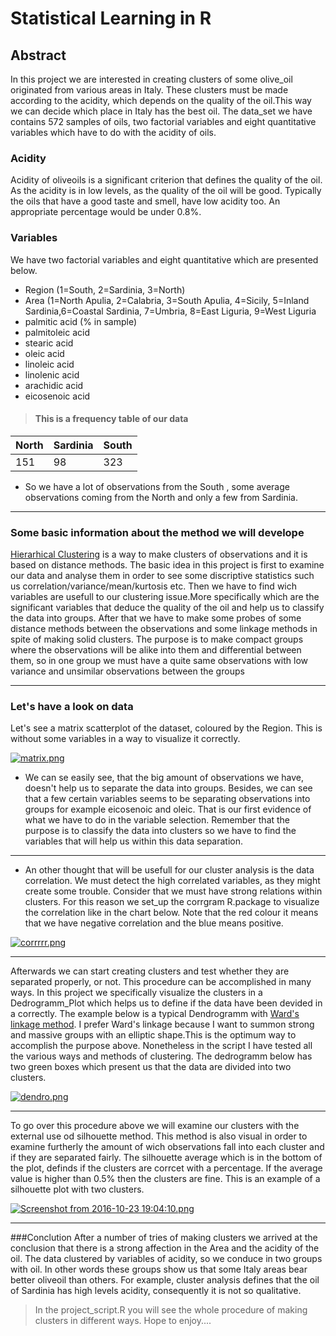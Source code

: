 # Statistical Learning in R

## Abstract
In this project we are interested in creating clusters of some olive_oil originated from various areas in Italy. These clusters must be made 
according to the acidity, which depends on the quality of the oil.This way we can decide which place in Italy has the best oil.
The data_set we have contains 572 samples of oils, two factorial variables and eight quantitative variables which have to do with the acidity of oils.

### Acidity
Acidity of oliveoils is a significant criterion that defines the quality of the oil. As the acidity is in low levels, as the  quality of the oil will be good.
Typically the oils that have a good taste and smell, have low acidity too. An appropriate percentage would be under 0.8%. 

### Variables
We have two factorial variables and eight quantitative which are presented below. 

+ Region (1=South, 2=Sardinia, 3=North)
+ Area (1=North Apulia, 2=Calabria, 3=South Apulia, 4=Sicily, 5=Inland Sardinia,6=Coastal Sardinia, 7=Umbria, 8=East Liguria, 9=West Liguria
+ palmitic acid (% in sample)
+ palmitoleic acid
+ stearic acid
+ oleic acid
+ linoleic acid
+ linolenic acid
+ arachidic acid
+ eicosenoic acid

> #### This is a frequency table of our data

|North | Sardinia | South |
|-------|----------|------|
|151    |   98     |  323 |

+ So we have a lot of observations from the South , some average observations coming from the North and only a few from Sardinia.

----

### Some basic information about the method we will develope
[Hierarhical Clustering](http://www.saedsayad.com/clustering_hierarchical.htm) is a way to make clusters of observations and it is based on distance methods.
The basic idea in this project is first to examine our data and analyse them in order to see some discriptive statistics such us correlation/variance/mean/kurtosis etc.
Then we have to find wich variables are usefull to our clustering issue.More specifically which are the significant variables that deduce the quality of the oil and help us to classify the data into groups.
After that we have to make some probes of some distance methods between the observations and some linkage methods in spite of making solid clusters.
The purpose is to make compact groups where the observations will be alike into them and differential between them, so in one group we must have a quite same observations with low variance and unsimilar observations between the groups

-----

### Let's have a look on data
Let's see a matrix scatterplot of the dataset, coloured by the Region. This is without some variables in a way to visualize it correctly.

[![matrix.png](https://s12.postimg.org/kaathasz1/matrix.png)](https://postimg.org/image/4othxch0p/)

+ We can se easily see, that the big amount of observations we have, doesn't help us to separate the data into groups. Besides, we can see that a few certain variables seems to be separating observations into groups for example eicosenoic and oleic.
That is our first evidence of what we have to do in the variable selection. 
Remember that the purpose is to classify the data into clusters so we have to find the variables that will help us within this data separation.

----

+ An other thought that will be usefull for our cluster analysis is the data correlation. We must detect the high correlated variables, as they might create some trouble. Consider that we must have strong relations within clusters.
For this reason we set_up the corrgram R.package to visualize the correlation like in the chart below. Note that the red colour it means that we have negative correlation and the blue means positive.

[![corrrrr.png](https://s13.postimg.org/ekd1cgz13/corrrrr.png)](https://postimg.org/image/q9h10fpzn/)

----

Afterwards we can start creating clusters and test whether they are separated properly, or not. 
This procedure can be accomplished in many ways. In this project we specifically visualize the clusters in a Dedrogramm_Plot which helps us to define if the data have been devided in a correctly.
The example below is a typical Dendrogramm with [Ward's linkage method](https://en.wikipedia.org/wiki/Ward%27s_method).
I prefer Ward's linkage because I want to summon strong and massive groups with an elliptic shape.This is the optimum way to accomplish the purpose above.
Nonetheless in the script I have tested all the various ways and methods of clustering.
The dedrogramm below has two green boxes which present us that the data are divided into two clusters. 

[![dendro.png](https://s14.postimg.org/dywr0yk69/dendro.png)](https://postimg.org/image/gg8i8842l/)

----

To go over this procedure above we will examine our clusters with the external use od silhouette method. 
This method is also visual in order to examine furtherly the amount of wich observations fall into each cluster and if they are separated fairly.
The silhouette average which is in the bottom of the plot, definds if the clusters are corrcet with a percentage. If the average value is higher than 0.5% then the clusters are fine.
This is an example of a silhouette plot with two clusters.

[![Screenshot from 2016-10-23 19:04:10.png](https://s18.postimg.org/hf3ioakfd/Screenshot_from_2016_10_23_19_04_10.png)](https://postimg.org/image/p7u6g9qed/)

----

###Conclution
After a number of tries of making clusters we arrived at the conclusion that there is a strong affection in the Area and the acidity of the oil. The data clustered by variables of acidity, so we conduce in two groups with oil. In other words these groups show us that some Italy areas bear better oliveoil than others. For example, cluster analysis defines that the oil of Sardinia has high levels acidity, consequently it is not so qualitative.

> In the project_script.R you will see the whole procedure of making clusters in different ways. Hope to enjoy....





